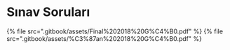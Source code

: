 # Sınav Soruları

<!--Index-->

{% file src=".gitbook/assets/Final%202018%20G%C4%B0.pdf" %}
{% file src=".gitbook/assets/%C3%87an%202018%20G%C4%B0.pdf" %}

<!--Index-->
